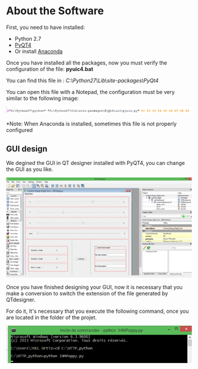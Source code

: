 # About the Software

First, you need to have installed:

* Python 2.7
* [PyQT4](https://riverbankcomputing.com/software/pyqt/download)
* Or install [Anaconda](http://continuum.io/downloads)

Once you have installed all the packages, now you must verify the configuration of the file: **pyuic4.bat**

You can find this file in : *C:\Python27\Lib\site-packages\PyQt4*

You can open this file with a Notepad, the configuration must be very similar to the following image:

![img2](img/img2.png)

*Note: When Anaconda is installed, sometimes this file is not properly configured

## GUI design

We degined the GUI in QT designer installed with PyQT4, you can change the GUI as you like.

![img1](img/img1.png)

Once you have finished designing your GUI, now it is necessary that you make a conversion to switch the extension of the file generated by QTdesigner.

For do it, It's necessary that you execute the following command, once you are located in the folder of the projet.

![img5](img/img5.png)
